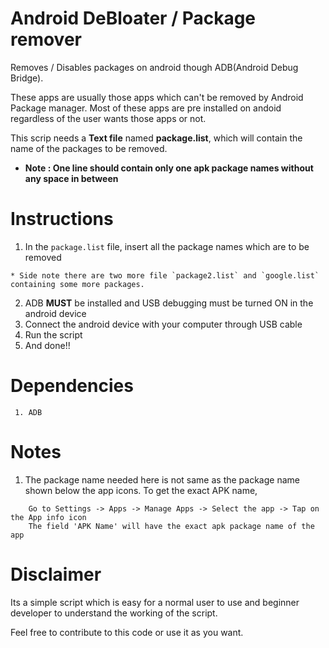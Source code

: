 # Android DeBloater / Package remover
Removes / Disables packages on android though ADB(Android Debug Bridge). 

These apps are usually those apps which can't be removed by Android Package manager. Most of these apps are pre installed on andoid regardless of the user wants those apps or not. 

This scrip needs a <b>Text file</b> named <b>package.list</b>, which will contain the name of the packages to be removed. 
* <b>Note : One line should contain only one apk package names without any space in between</b>

# Instructions 
  1. In the `package.list` file, insert all the package names which are to be removed
  
    * Side note there are two more file `package2.list` and `google.list` containing some more packages.
  2. ADB <b>MUST</b> be installed and USB debugging must be turned ON in the android device
  3. Connect the android device with your computer through USB cable
  4. Run the script
  5. And done!!

# Dependencies
```
 1. ADB
```

# Notes
 1. The package name needed here is not same as the package name shown below the app icons. To get the exact APK name, 
```
	Go to Settings -> Apps -> Manage Apps -> Select the app -> Tap on the App info icon 
	The field 'APK Name' will have the exact apk package name of the app
```

# Disclaimer 

Its a simple script which is easy for a normal user to use and beginner developer to understand the working of the script. 

Feel free to contribute to this code or use it as you want.
